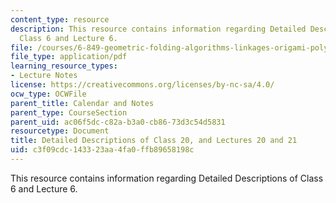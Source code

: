 ```yaml
---
content_type: resource
description: This resource contains information regarding Detailed Descriptions of
  Class 6 and Lecture 6.
file: /courses/6-849-geometric-folding-algorithms-linkages-origami-polyhedra-fall-2012/c3f09cdc143323aa4fa0ffb89658198c_MIT6_849F12_desc20.pdf
file_type: application/pdf
learning_resource_types:
- Lecture Notes
license: https://creativecommons.org/licenses/by-nc-sa/4.0/
ocw_type: OCWFile
parent_title: Calendar and Notes
parent_type: CourseSection
parent_uid: ac06f5dc-c82a-b3a0-cb86-73d3c54d5831
resourcetype: Document
title: Detailed Descriptions of Class 20, and Lectures 20 and 21
uid: c3f09cdc-1433-23aa-4fa0-ffb89658198c
---
```

This resource contains information regarding Detailed Descriptions of Class 6 and Lecture 6.